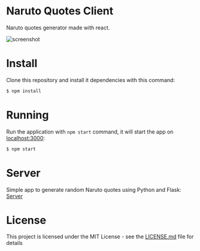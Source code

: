# Naruto Quotes Client
Naruto quotes generator made with react.

![screenshot](screenshot.png?raw=true "screenshot")

# Install
Clone this repository and install it dependencies with this command:
```sh
$ npm install
```

# Running
Run the application with `npm start` command, it will start the app on [localhost:3000](https://github.com/celso-henrique/naruto-quotes-server):
```sh
$ npm start
```

# Server
Simple app to generate random Naruto quotes using Python and Flask: [Server](http://localhost:3000)

# License
This project is licensed under the MIT License - see the [LICENSE.md](LICENSE.md) file for details
